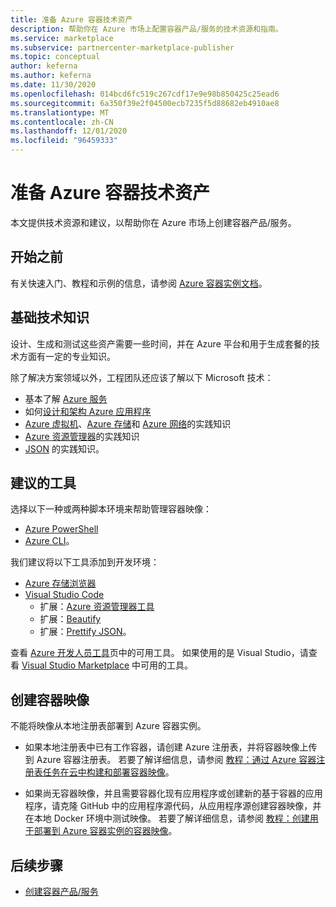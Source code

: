 ```yaml
---
title: 准备 Azure 容器技术资产
description: 帮助你在 Azure 市场上配置容器产品/服务的技术资源和指南。
ms.service: marketplace
ms.subservice: partnercenter-marketplace-publisher
ms.topic: conceptual
author: keferna
ms.author: keferna
ms.date: 11/30/2020
ms.openlocfilehash: 014bcd6fc519c267cdf17e9e98b850425c25ead6
ms.sourcegitcommit: 6a350f39e2f04500ecb7235f5d88682eb4910ae8
ms.translationtype: MT
ms.contentlocale: zh-CN
ms.lasthandoff: 12/01/2020
ms.locfileid: "96459333"
---
```

# <a name="prepare-your-azure-container-technical-assets"></a>准备 Azure 容器技术资产

本文提供技术资源和建议，以帮助你在 Azure 市场上创建容器产品/服务。

## <a name="before-you-begin"></a>开始之前

有关快速入门、教程和示例的信息，请参阅 [Azure 容器实例文档](../container-instances/index.yml)。

## <a name="fundamental-technical-knowledge"></a>基础技术知识

设计、生成和测试这些资产需要一些时间，并在 Azure 平台和用于生成套餐的技术方面有一定的专业知识。

除了解决方案领域以外，工程团队还应该了解以下 Microsoft 技术：

- 基本了解 [Azure 服务](https://azure.microsoft.com/services/)
- 如何[设计和架构 Azure 应用程序](https://azure.microsoft.com/solutions/architecture/)
- [Azure 虚拟机](https://azure.microsoft.com/services/virtual-machines/)、[Azure 存储](https://azure.microsoft.com/services/?filter=storage)和 [Azure 网络](https://azure.microsoft.com/services/?filter=networking)的实践知识
- [Azure 资源管理器](https://azure.microsoft.com/features/resource-manager/)的实践知识
- [JSON](https://www.json.org/) 的实践知识。

## <a name="suggested-tools"></a>建议的工具

选择以下一种或两种脚本环境来帮助管理容器映像：

- [Azure PowerShell](/powershell/azure/)
- [Azure CLI](/cli/azure/)。

我们建议将以下工具添加到开发环境：

- [Azure 存储浏览器](../vs-azure-tools-storage-manage-with-storage-explorer.md?tabs=windows)
- [Visual Studio Code](https://code.visualstudio.com/)
  - 扩展：[Azure 资源管理器工具](https://marketplace.visualstudio.com/items?itemName=msazurermtools.azurerm-vscode-tools)
  - 扩展：[Beautify](https://marketplace.visualstudio.com/items?itemName=HookyQR.beautify)
  - 扩展：[Prettify JSON](https://marketplace.visualstudio.com/items?itemName=mohsen1.prettify-json)。

查看 [Azure 开发人员工具](https://azure.microsoft.com/)页中的可用工具。 如果使用的是 Visual Studio，请查看 [Visual Studio Marketplace](https://marketplace.visualstudio.com/) 中可用的工具。

## <a name="create-the-container-image"></a>创建容器映像

不能将映像从本地注册表部署到 Azure 容器实例。

- 如果本地注册表中已有工作容器，请创建 Azure 注册表，并将容器映像上传到 Azure 容器注册表。 若要了解详细信息，请参阅 [教程：通过 Azure 容器注册表任务在云中构建和部署容器映像](../container-registry/container-registry-tutorial-quick-task.md)。

- 如果尚无容器映像，并且需要容器化现有应用程序或创建新的基于容器的应用程序，请克隆 GitHub 中的应用程序源代码，从应用程序源创建容器映像，并在本地 Docker 环境中测试映像。 若要了解详细信息，请参阅 [教程：创建用于部署到 Azure 容器实例的容器映像](../container-instances/container-instances-tutorial-prepare-app.md)。

## <a name="next-steps"></a>后续步骤

- [创建容器产品/服务](create-azure-container-offer.md)